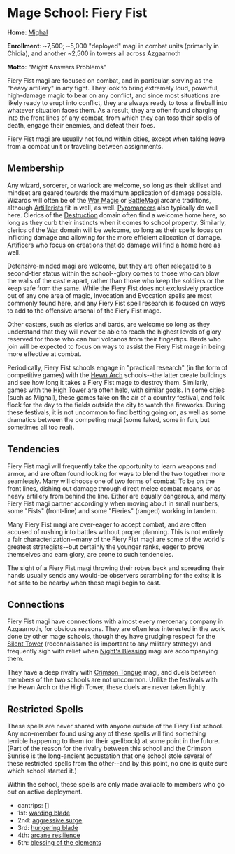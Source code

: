 # Mage School: Fiery Fist
**Home**: [Mighal](../../Cities/Mighal)

**Enrollment**: ~7,500; ~5,000 "deployed" magi in combat units (primarily in Chidia), and another ~2,500 in towers all across Azgaarnoth

**Motto**: "Might Answers Problems"

Fiery Fist magi are focused on combat, and in particular, serving as the "heavy artillery" in any fight. They look to bring extremely loud, powerful, high-damage magic to bear on any conflict, and since most situations are likely ready to erupt into conflict, they are always ready to toss a fireball into whatever situation faces them. As a result, they are often found charging into the front lines of any combat, from which they can toss their spells of death, engage their enemies, and defeat their foes.

Fiery Fist magi are usually not found within cities, except when taking leave from a combat unit or traveling between assignments.
 
## Membership
Any wizard, sorcerer, or warlock are welcome, so long as their skillset and mindset are geared towards the maximum application of damage possible. Wizards will often be of the [War Magic](../../Classes/Wizard/WarMagic.md) or [BattleMagi](../../Classes/Wizard/BattleMagi.md) arcane traditions, although [Artillerists](../../Classes/Wizard/Artillerist.md) fit in well, as well. [Pyromancers](../../Classes/Wizard/Pyromancy.md) also typically do well here. Clerics of the [Destruction](../../Classes/Cleric/Destruction.md) domain often find a welcome home here, so long as they curb their instincts when it comes to school property. Similarly, clerics of the [War](../../Classes/Cleric/War.md) domain will be welcome, so long as their spells focus on inflicting damage and allowing for the more efficient allocation of damage. Artificers who focus on creations that do damage will find a home here as well.

Defensive-minded magi are welcome, but they are often relegated to a second-tier status within the school--glory comes to those who can blow the walls of the castle apart, rather than those who keep the soldiers or the keep safe from the same. While the Fiery Fist does not exclusively practice out of any one area of magic, Invocation and Evocation spells are most commonly found here, and any Fiery Fist spell research is focused on ways to add to the offensive arsenal of the Fiery Fist mage.
 
Other casters, such as clerics and bards, are welcome so long as they understand that they will never be able to reach the highest levels of glory reserved for those who can hurl volcanos from their fingertips. Bards who join will be expected to focus on ways to assist the Fiery Fist mage in being more effective at combat.

Periodically, Fiery Fist schools engage in "practical research" (in the form of competitive games) with the [Hewn Arch](HewnArch.md) schools--the latter create buildings and see how long it takes a Fiery Fist mage to destroy them. Similarly, games with the [High Tower](HighTower.md) are often held, with similar goals. In some cities (such as Mighal), these games take on the air of a country festival, and folk flock for the day to the fields outside the city to watch the fireworks. During these festivals, it is not uncommon to find betting going on, as well as some dramatics between the competing magi (some faked, some in fun, but sometimes all too real).

## Tendencies
Fiery Fist magi will frequently take the opportunity to learn weapons and armor, and are often found looking for ways to blend the two together more seamlessly. Many will choose one of two forms of combat: To be on the front lines, dishing out damage through direct melee combat means, or as heavy artillery from behind the line. Either are equally dangerous, and many Fiery Fist magi partner accordingly when moving about in small numbers, some "Fists" (front-line) and some "Fieries" (ranged) working in tandem.

Many Fiery Fist magi are over-eager to accept combat, and are often accused of rushing into battles without proper planning. This is not entirely a fair characterization--many of the Fiery Fist magi are some of the world's greatest strategists--but certainly the younger ranks, eager to prove themselves and earn glory, are prone to such tendencies.

The sight of a Fiery Fist magi throwing their robes back and spreading their hands usually sends any would-be observers scrambling for the exits; it is not safe to be nearby when these magi begin to cast.

## Connections
Fiery Fist magi have connections with almost every mercenary company in Azgaarnoth, for obvious reasons. They are often less interested in the work done by other mage schools, though they have grudging respect for the [Silent Tower](SilentTower.md) (reconnaissance is important to any military strategy) and frequently sigh with relief when [Night's Blessing](NightsBlessing.md) magi are accompanying them.

They have a deep rivalry with [Crimson Tongue](CrimsonTongue.md) magi, and duels between members of the two schools are not uncommon. Unlike the festivals with the Hewn Arch or the High Tower, these duels are never taken lightly.

## Restricted Spells
These spells are never shared with anyone outside of the Fiery Fist school. Any non-member found using any of these spells will find something terrible happening to them (or their spellbook) at some point in the future. (Part of the reason for the rivalry between this school and the Crimson Sunrise is the long-ancient accustation that one school stole several of these restricted spells from the other--and by this point, no one is quite sure which school started it.)

Within the school, these spells are only made available to members who go out on active deployment.

* cantrips: []
* 1st: [warding blade](../../Magic/Spells/warding-blade.md)
* 2nd: [aggressive surge](../../Magic/Spells/aggressive-surge.md)
* 3rd: [hungering blade](../../Magic/Spells/hungering-blade.md)
* 4th: [arcane resilience](../../Magic/Spells/arcane-resilience.md)
* 5th: [blessing of the elements](../../Magic/Spells/blessing-of-the-elements.md)

